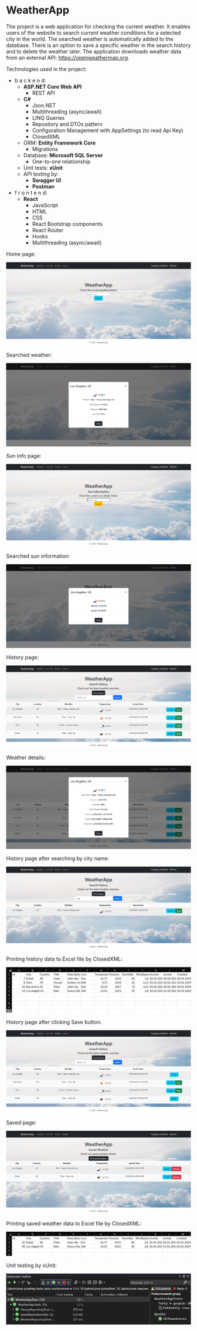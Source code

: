 # WeatherApp

The project is a web application for checking the current weather. It enables users of the website to search current weather conditions for a selected city in the world. The searched weather is automatically added to the database. There is an option to save a specific weather in the search history and to delete the weather later. The application downloads weather data from an external API: https://openweathermap.org.

Technologies used in the project:
- b a c k e n d:
  - **ASP.NET Core Web API**
    - REST API
  - **C#**
    - Json.NET
    - Multithreading (async/await)
    - LINQ Queries
    - Repository and DTOs pattern
    - Configuration Management with AppSettings (to read Api Key)
    - ClosedXML
  - ORM: **Entity Framework Core**
    - Migrations
  - Database: **Microsoft SQL Server**
    - One-to-one relationship
  - Unit tests: **xUnit**
  - API testing by:
    - **Swagger UI**
    - **Postman**
- f r o n t e n d:
  - **React**
    - JavaScript
    - HTML
    - CSS
    - React Bootstrap components
    - React Router
    - Hooks
    - Multithreading (async/await)

Home page:

![Home page](https://github.com/karoldziadkowiec/WeatherApp/blob/master/github-images/1.png)

Searched weather:

![Searched weather](https://github.com/karoldziadkowiec/WeatherApp/blob/master/github-images/2.png)

Sun info page:

![Sun info page](https://github.com/karoldziadkowiec/WeatherApp/blob/master/github-images/3.png)

Searched sun information:

![Searched sun information](https://github.com/karoldziadkowiec/WeatherApp/blob/master/github-images/4.png)

History page:

![History page](https://github.com/karoldziadkowiec/WeatherApp/blob/master/github-images/5.png)

Weather details:

![Weather details](https://github.com/karoldziadkowiec/WeatherApp/blob/master/github-images/6.png)

History page after searching by city name:

![History page2](https://github.com/karoldziadkowiec/WeatherApp/blob/master/github-images/7.png)

Printing history data to Excel file by ClosedXML:

![Printed history data](https://github.com/karoldziadkowiec/WeatherApp/blob/master/github-images/8.png)

History page after clicking Save button:

![History page3](https://github.com/karoldziadkowiec/WeatherApp/blob/master/github-images/9.png)

Saved page:

![Saved page](https://github.com/karoldziadkowiec/WeatherApp/blob/master/github-images/10.png)

Printing saved weather data to Excel file by ClosedXML:

![Printing saved weather data](https://github.com/karoldziadkowiec/WeatherApp/blob/master/github-images/11.png)

Unit testing by xUnit:

![Unit testing](https://github.com/karoldziadkowiec/WeatherApp/blob/master/github-images/12.png)
